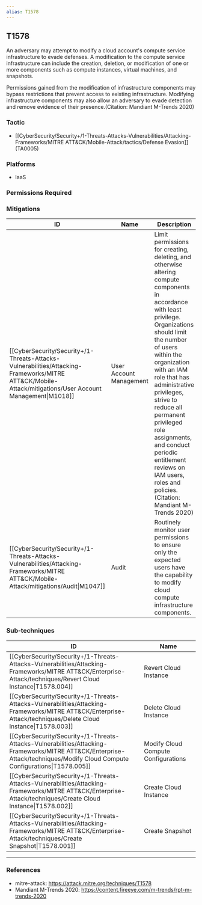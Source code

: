 ```yaml
---
alias: T1578
---
```


## T1578

An adversary may attempt to modify a cloud account's compute service infrastructure to evade defenses. A modification to the compute service infrastructure can include the creation, deletion, or modification of one or more components such as compute instances, virtual machines, and snapshots.

Permissions gained from the modification of infrastructure components may bypass restrictions that prevent access to existing infrastructure. Modifying infrastructure components may also allow an adversary to evade detection and remove evidence of their presence.(Citation: Mandiant M-Trends 2020)


### Tactic
- [[CyberSecurity/Security+/1-Threats-Attacks-Vulnerabilities/Attacking-Frameworks/MITRE ATT&CK/Mobile-Attack/tactics/Defense Evasion]] (TA0005)

### Platforms
- IaaS

### Permissions Required

### Mitigations

| ID | Name | Description |
| --- | --- | --- |
| [[CyberSecurity/Security+/1-Threats-Attacks-Vulnerabilities/Attacking-Frameworks/MITRE ATT&CK/Mobile-Attack/mitigations/User Account Management\|M1018]] | User Account Management | Limit permissions for creating, deleting, and otherwise altering compute components in accordance with least privilege. Organizations should limit the number of users within the organization with an IAM role that has administrative privileges, strive to reduce all permanent privileged role assignments, and conduct periodic entitlement reviews on IAM users, roles and policies.(Citation: Mandiant M-Trends 2020) |
| [[CyberSecurity/Security+/1-Threats-Attacks-Vulnerabilities/Attacking-Frameworks/MITRE ATT&CK/Mobile-Attack/mitigations/Audit\|M1047]] | Audit | Routinely monitor user permissions to ensure only the expected users have the capability to modify cloud compute infrastructure components. |

### Sub-techniques

| ID | Name |
| --- | --- |
| [[CyberSecurity/Security+/1-Threats-Attacks-Vulnerabilities/Attacking-Frameworks/MITRE ATT&CK/Enterprise-Attack/techniques/Revert Cloud Instance\|T1578.004]] | Revert Cloud Instance |
| [[CyberSecurity/Security+/1-Threats-Attacks-Vulnerabilities/Attacking-Frameworks/MITRE ATT&CK/Enterprise-Attack/techniques/Delete Cloud Instance\|T1578.003]] | Delete Cloud Instance |
| [[CyberSecurity/Security+/1-Threats-Attacks-Vulnerabilities/Attacking-Frameworks/MITRE ATT&CK/Enterprise-Attack/techniques/Modify Cloud Compute Configurations\|T1578.005]] | Modify Cloud Compute Configurations |
| [[CyberSecurity/Security+/1-Threats-Attacks-Vulnerabilities/Attacking-Frameworks/MITRE ATT&CK/Enterprise-Attack/techniques/Create Cloud Instance\|T1578.002]] | Create Cloud Instance |
| [[CyberSecurity/Security+/1-Threats-Attacks-Vulnerabilities/Attacking-Frameworks/MITRE ATT&CK/Enterprise-Attack/techniques/Create Snapshot\|T1578.001]] | Create Snapshot |


---
### References

- mitre-attack: https://attack.mitre.org/techniques/T1578
- Mandiant M-Trends 2020: https://content.fireeye.com/m-trends/rpt-m-trends-2020

